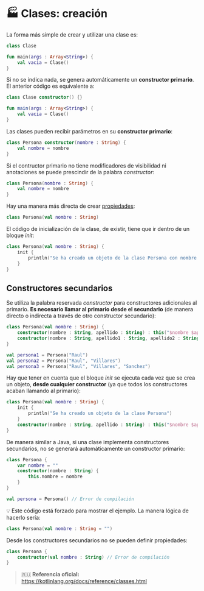 # :factory: Clases: creación

La forma más simple de crear y utilizar una clase es:

```kotlin
class Clase

fun main(args : Array<String>) {
    val vacia = Clase()
}
```

Si no se indica nada, se genera automáticamente un **constructor primario**. El anterior código es equivalente a:

```kotlin
class Clase constructor() {}

fun main(args : Array<String>) {
    val vacia = Clase()
}
```


Las clases pueden recibir parámetros en su **constructor primario**:

```kotlin
class Persona constructor(nombre : String) {
    val nombre = nombre
}
```

Si el contructor primario no tiene modificadores de visibilidad ni anotaciones se puede prescindir de la palabra _constructor_:

```kotlin
class Persona(nombre : String) {
    val nombre = nombre
}
```

Hay una manera más directa de crear [propiedades](./elementos_basicos_propiedades.md):

```kotlin
class Persona(val nombre : String)
```

El código de inicialización de la clase, de existir, tiene que ir dentro de un bloque _init_:

```kotlin
class Persona(val nombre : String) {
    init {
        println("Se ha creado un objeto de la clase Persona con nombre ${this.nombre}")
    }
}
```

## Constructores secundarios

Se utiliza la palabra reservada _constructor_ para constructores adicionales al primario. **Es necesario llamar al primario desde el secundario** (de manera directo o indirecta a través de otro constructor secundario):

```kotlin
class Persona(val nombre : String) {
    constructor(nombre : String, apellido : String) : this("$nombre $apellido")
    constructor(nombre : String, apellido1 : String, apellido2 : String) : this("$nombre $apellido1", apellido2)
}

val persona1 = Persona("Raul")
val persona2 = Persona("Raul", "Villares")
val persona3 = Persona("Raul", "Villares", "Sanchez")
```

Hay que tener en cuenta que el bloque _init_ se ejecuta cada vez que se crea un objeto, **desde cualquier constructor** (ya que todos los constructores acaban llamando al primario):

```kotlin
class Persona(val nombre : String) {
    init {
        println("Se ha creado un objeto de la clase Persona")
    }
    constructor(nombre : String, apellido : String) : this("$nombre $apellido")
}
```

De manera similar a Java, si una clase implementa constructores secundarios, no se generará automáticamente un constructor primario:

```kotlin
class Persona {
    var nombre = ""
    constructor(nombre : String) {
        this.nombre = nombre
    }
}

val persona = Persona() // Error de compilación
```

:bulb: Este código está forzado para mostrar el ejemplo. La manera lógica de hacerlo sería:
```kotlin
class Persona(val nombre : String = "")
```

Desde los constructores secundarios no se pueden definir propiedades:

```kotlin
class Persona {
    constructor(val nombre : String) // Error de compilación
}
```

>:ru: **Referencia oficial:** https://kotlinlang.org/docs/reference/classes.html